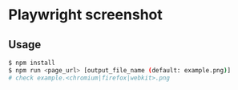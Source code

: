 # Playwright screenshot

## Usage

```bash
$ npm install
$ npm run <page_url> [output_file_name (default: example.png)]
# check example.<chromium|firefox|webkit>.png
```
